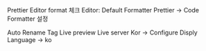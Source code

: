 Prettier
Editor format 체크
Editor: Default Formatter Prettier -> Code Formatter 설정

Auto Rename Tag
Live preview
Live server
Kor -> Configure Disply Language -> ko
